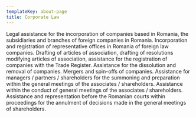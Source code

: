 ```yaml
---
templateKey: about-page
title: Corporate Law
---
```

Legal assistance for the incorporation of companies based in Romania, the subsidiaries and branches of foreign companies in Romania. Incorporation and registration of representative offices in Romania of foreign law companies. Drafting of articles of association, drafting of resolutions modifying articles of association, assistance for the registration of companies with the Trade Register. Assistance for the dissolution and removal of companies. Mergers and spin-offs of companies. Assistance for managers / partners / shareholders for the summoning and preparation within the general meetings of the associates / shareholders. Assistance within the conduct of general meetings of the associates / shareholders. Assistance and representation before the Romanian courts within proceedings for the annulment of decisions made in the general meetings of shareholders.